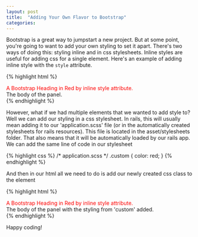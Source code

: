```yaml
---
layout: post
title:  "Adding Your Own Flavor to Bootstrap"
categories:
---
```

Bootstrap is a great way to jumpstart a new project. But at some point, you're going to want to add your own styling to set it apart. There's two ways of doing this: styling inline and in css stylesheets. Inline styles are useful for adding css for a single element. Here's an example of adding inline style with the `style` attribute.

{% highlight html %}
<div class="panel-group">
  <div class="panel panel-default">
    <div class="panel-heading" style="color: red;">
      A Bootstrap Heading in Red by inline style attribute.
    </div>
    <div class="panel-body">
      The body of the panel.
    </div>
  </div>
</div>
{% endhighlight %}

However, what if we had multiple elements that we wanted to add style to? Well we can add our styling in a css stylesheet. In rails, this will usually mean adding it to our 'application.scss' file (or in the automatically created stylesheets for rails resources). This file is located in the asset/stylesheets folder. That also means that it will be automatically loaded by our rails app. We can add the same line of code in our stylesheet

{% highlight css %}
/* application.scss */
.custom {
  color: red;
}
{% endhighlight %}

And then in our html all we need to do is add our newly created css class to the element

{% highlight html %}
<div class="panel-group">
  <div class="panel panel-default">
    <div class="panel-heading" style="color: red;">
      A Bootstrap Heading in Red by inline style attribute.
    </div>
    <div class="panel-body custom">
      The body of the panel with the styling from 'custom' added.
    </div>    
  </div>
</div>
{% endhighlight %}

Happy coding!
